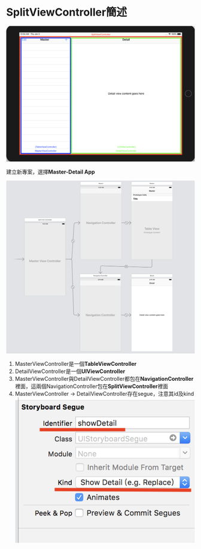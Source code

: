 # SplitViewController簡述

![](../../.gitbook/assets/ying-mu-kuai-zhao-20190103-shang-wu-12.04.39.png)

建立新專案，選擇**Master-Detail App**

![](../../.gitbook/assets/ying-mu-kuai-zhao-20190104-xia-wu-11.21.25.png)

1. MasterViewController是一個**TableViewController**
2. DetailViewController是一個**UIViewController**
3. MasterViewController與DetailViewController都包在**NavigationController**裡面，這兩個NavigationController包在**SplitViewController**裡面
4. MasterViewController -&gt; DetailViewController存在segue，注意其id及kind ![](../../.gitbook/assets/ying-mu-kuai-zhao-20190104-xia-wu-11.40.13.png) 

